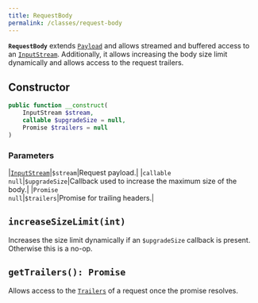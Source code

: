 ```yaml
---
title: RequestBody
permalink: /classes/request-body
---
```

**`RequestBody`** extends [`Payload`](https://amphp.org/byte-stream/payload) and allows streamed and buffered access to an [`InputStream`](https://amphp.org/byte-stream/#inputstream). 
Additionally, it allows increasing the body size limit dynamically and allows access to the request trailers.

## Constructor

```php
public function __construct(
    InputStream $stream,
    callable $upgradeSize = null,
    Promise $trailers = null
)
```

### Parameters

|[`InputStream`](https://amphp.org/byte-stream/#inputstream)|`$stream`|Request payload.|
|`callable`<br>`null`|`$upgradeSize`|Callback used to increase the maximum size of the body.|
|`Promise`<br>`null`|`$trailers`|Promise for trailing headers.|

## `increaseSizeLimit(int)`

Increases the size limit dynamically if an `$upgradeSize` callback is present.
Otherwise this is a no-op.

## `getTrailers(): Promise`

Allows access to the [`Trailers`](trailers.md) of a request once the promise resolves.
